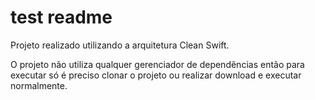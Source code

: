 # test readme


Projeto realizado utilizando a arquitetura Clean Swift. 

O projeto não utiliza qualquer gerenciador de dependências então para executar só é preciso clonar o projeto ou realizar download e executar normalmente.
